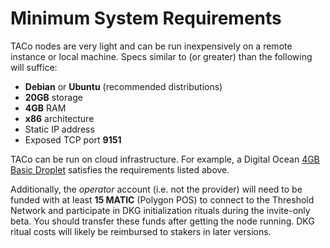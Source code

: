 # Minimum System Requirements

TACo nodes are very light and can be run inexpensively on a remote instance or local machine. Specs similar to (or greater) than the following will suffice: &#x20;

* **Debian** or **Ubuntu** (recommended distributions)
* **20GB** storage
* **4GB** RAM
* **x86** architecture
* Static IP address
* Exposed TCP port **9151**

TACo can be run on cloud infrastructure. For example, a Digital Ocean [4GB Basic Droplet](https://www.digitalocean.com/pricing/droplets) satisfies the requirements listed above.

Additionally, the _operator_ account (i.e. not the provider) will need to be funded with at least **15 MATIC** (Polygon POS) to connect to the Threshold Network and participate in DKG initialization rituals during the invite-only beta. You should transfer these funds after getting the node running. DKG ritual costs will likely be reimbursed to stakers in later versions.&#x20;
